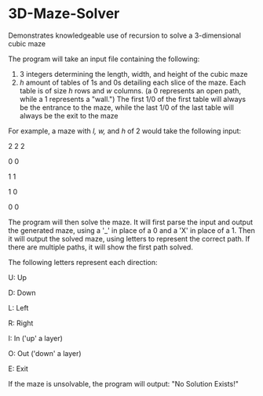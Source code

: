 # 3D-Maze-Solver
Demonstrates knowledgeable use of recursion to solve a 3-dimensional cubic maze


The program will take an input file containing the following:

1. 3 integers determining the length, width, and height of the cubic maze
2. _h_ amount of tables of 1s and 0s detailing each slice of the maze. Each table is of size _h_ rows and _w_ columns.
    (a 0 represents an open path, while a 1 represents a "wall.")
    The first 1/0 of the first table will always be the entrance to the maze, while the last 1/0 of the last table will always be the exit to the maze

For example, a maze with _l, w,_ and _h_ of 2 would take the following input:

2 2 2


0 0

1 1


1 0

0 0



The program will then solve the maze. It will first parse the input and output the generated maze, using a '\_' in place of a 0 and a 'X' in place of a 1.
Then it will output the solved maze, using letters to represent the correct path. If there are multiple paths, it will show the first path solved.


The following letters represent each direction:

U: Up

D: Down

L: Left

R: Right

I: In ('up' a layer)

O: Out ('down' a layer)

E: Exit


If the maze is unsolvable, the program will output: "No Solution Exists!"
